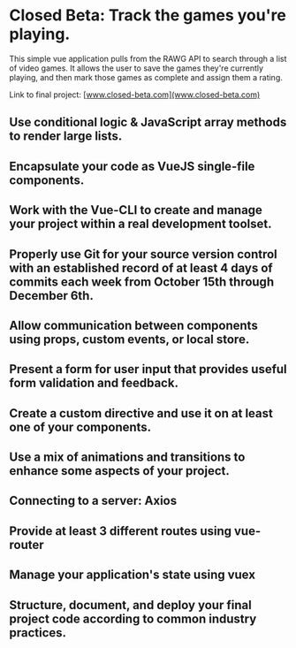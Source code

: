 # Closed Beta: Track the games you're playing.

This simple vue application pulls from the RAWG API to search through a list of video games. It allows the user to save the games they're currently playing, and then mark those games as complete and assign them a rating.

Link to final project: [www.closed-beta.com](www.closed-beta.com)


## Use conditional logic & JavaScript array methods to render large lists.


## Encapsulate your code as VueJS single-file components.


## Work with the Vue-CLI to create and manage your project within a real development toolset.


## Properly use Git for your source version control with an established record of at least 4 days of commits each week from October 15th through December 6th.


## Allow communication between components using props, custom events, or local store.


## Present a form for user input that provides useful form validation and feedback.


## Create a custom directive and use it on at least one of your components.


## Use a mix of animations and transitions to enhance some aspects of your project.


## Connecting to a server: Axios


## Provide at least 3 different routes using vue-router


## Manage your application's state using vuex


## Structure, document, and deploy your final project code according to common industry practices.

